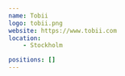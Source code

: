 ```yaml
---
name: Tobii
logo: tobii.png
website: https://www.tobii.com
location:
    - Stockholm

positions: []
---
```

